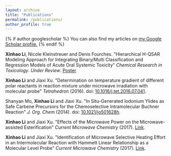 ```yaml
---
layout: archive
title: "Publications"
permalink: /publications/
author_profile: true
---
```


{% if author.googlescholar %}
  You can also find my articles on <u><a href="{{author.googlescholar}}">my Google Scholar profile</a>.</u>
{% endif %}

**Xinhao Li**, Nicole Kleinstreuer and Denis Fourches. "Hierarchical H-QSAR Modeling Approach for Integrating Binary/Multi Classification and Regression Models of Acute Oral Systemic Toxicity"
_Chemical Research in Toxicology_. *Under Review*. [Poster](http://XinhaoLi74.github.io/files/HQSAR_poster.pdf)

**Xinhao Li** and Jiaxi Xu. "Determination on temperature gradient of different polar reactants in reaction mixture under microwave irradiation with molecular probe"
_Tetrahedron_ (2016). doi: [10.1016/j.tet.2016.07.041](https://doi.org/10.1016/j.tet.2016.07.041).

Shanyan Mo, **Xinhao Li** and Jiaxi Xu. "In Situ-Generated Iodonium Ylides as Safe Carbene Precursors for the Chemoselective Intramolecular Buchner Reaction" 
_J. Org. Chem_ (2014). doi: [10.1021/jo501628h](https://doi.org/10.1021/jo501628h).

**Xinhao Li** and Jiaxi Xu. "Effects of the Microwave Power on the Microwave-assisted Esterification" 
_Current Microwave Chemistry_ (2017). [Link](https://www.ingentaconnect.com/content/ben/cmic/2017/00000004/00000002/art00011).

**Xinhao Li** and Jiaxi Xu. "Identification of Microwave Selective Heating Effort in an Intermolecular Reaction with Hammett Linear Relationship as a Molecular Level Probe"
_Current Microwave Chemistry_ (2017). [Link](https://www.ingentaconnect.com/contentone/ben/cmic/2017/00000004/00000004/art00009).
